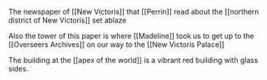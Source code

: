 The newspaper of [[New Victoris]] that [[Perrin]] read about the [[northern district of New Victoris]] set ablaze

Also the tower of this paper is where [[Madeline]] took us to get up to the [[Overseers Archives]] on our way to the [[New Victoris Palace]] 

The building at the [[apex of the world]] is a vibrant red building with glass sides.